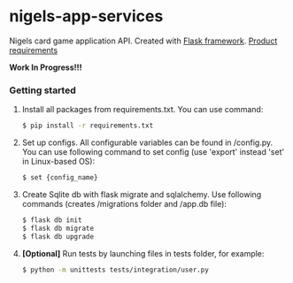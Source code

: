 # nigels-app-services

Nigels card game application API.
Created with [Flask framework].
[Product requirements]


**Work In Progress!!!**


### Getting started

1. Install all packages from requirements.txt. You can use command:
    ```sh
    $ pip install -r requirements.txt
2. Set up configs. All configurable variables can be found in /config.py. You can use following command to set config (use 'export' instead 'set' in Linux-based OS):
    ```sh
    $ set {config_name}
3. Create Sqlite db with flask migrate and sqlalchemy. Use following commands (creates /migrations folder and /app.db file):
    ```sh
    $ flask db init
    $ flask db migrate
    $ flask db upgrade
4. **[Optional]** Run tests by launching files in tests folder, for example:
    ```sh
    $ python -m unittests tests/integration/user.py
[Flask framework]: https://flask.palletsprojects.com/
[Product requirements]: https://docs.google.com/spreadsheets/d/117oYt6tzSbarLFpdtWTk-ohP1Usm7WvgBH-RtXKfbB4/edit?usp=sharing